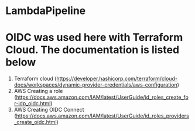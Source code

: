 # LambdaPipeline

# OIDC was used here with Terraform Cloud. The documentation is listed below
1. Terraform cloud (https://developer.hashicorp.com/terraform/cloud-docs/workspaces/dynamic-provider-credentials/aws-configuration)
2. AWS Creating a role (https://docs.aws.amazon.com/IAM/latest/UserGuide/id_roles_create_for-idp_oidc.html)
3. AWS Creating OIDC Connect (https://docs.aws.amazon.com/IAM/latest/UserGuide/id_roles_providers_create_oidc.html)
